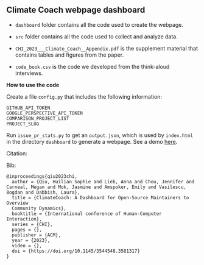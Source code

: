 ## Climate Coach webpage dashboard

- `dashboard` folder contains all the code used to create the webpage.

- `src` folder contains all the code used to collect and analyze data.

- `CHI_2023___Climate_Coach__Appendix.pdf` is the supplement material that contains tables and figures from the paper.

- `code_book.csv` is the code we developed from the think-aloud interviews.

**How to use the code**

Create a file `config.py` that includes the following information:

```
GITHUB_API_TOKEN
GOOGLE_PERSPECTIVE_API_TOKEN
COMPARISON_PROJECT_LIST
PROJECT_SLUG
```

Run `issue_pr_stats.py` to get an `output.json`, which is used by `index.html` in the directory `dashboard` to generate a webpage. See a demo [here](https://www.sophiehsqq.com/climate_coach/index_id.html).

Citation: 

Bib:
```
@inproceedings{qiu2023chi,
  author = {Qiu, Huilian Sophie and Lieb, Anna and Chou, Jennifer and Carneal, Megan and Mok, Jasmine and Amspoker, Emily and Vasilescu, Bogdan and Dabbish, Laura},
  title = {ClimateCoach: A Dashboard for Open-Source Maintainers to Overview
  Community Dynamics},
  booktitle = {International conference of Human-Computer Interaction},
  series = {CHI},
  pages = {},
  publisher = {ACM},
  year = {2023},
  video = {},
  doi = {https://doi.org/10.1145/3544548.3581317}
}
```
